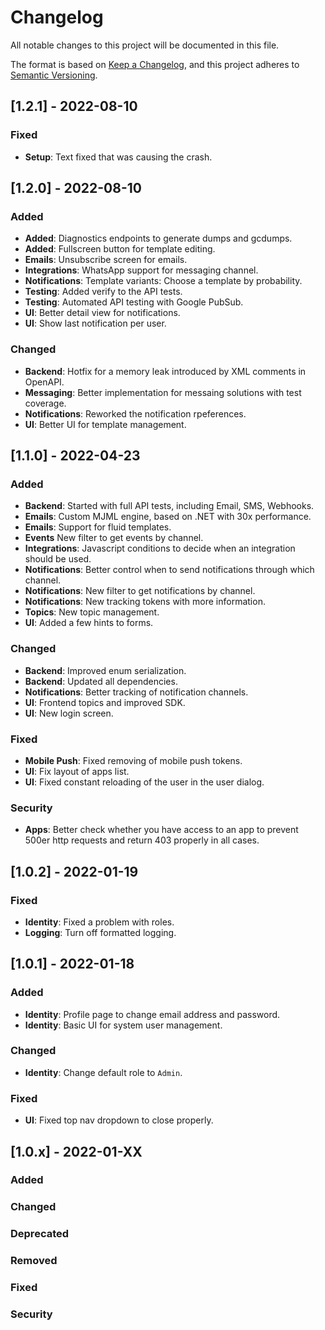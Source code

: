 # Changelog
All notable changes to this project will be documented in this file.

The format is based on [Keep a Changelog](https://keepachangelog.com/en/1.0.0/), and this project adheres to [Semantic Versioning](https://semver.org/spec/v2.0.0.html).

## [1.2.1] - 2022-08-10

### Fixed

* **Setup**: Text fixed that was causing the crash.

## [1.2.0] - 2022-08-10

### Added

* **Added**: Diagnostics endpoints to generate dumps and gcdumps.
* **Added**: Fullscreen button for template editing.
* **Emails**: Unsubscribe screen for emails.
* **Integrations**: WhatsApp support for messaging channel.
* **Notifications**: Template variants: Choose a template by probability.
* **Testing**: Added verify to the API tests.
* **Testing**: Automated API testing with Google PubSub.
* **UI**: Better detail view for notifications.
* **UI**: Show last notification per user.

### Changed

* **Backend**: Hotfix for a memory leak introduced by XML comments in OpenAPI.
* **Messaging**: Better implementation for messaing solutions with test coverage.
* **Notifications**: Reworked the notification rpeferences.
* **UI**: Better UI for template management.

## [1.1.0] - 2022-04-23

### Added

* **Backend**: Started with full API tests, including Email, SMS, Webhooks.
* **Emails**: Custom MJML engine, based on .NET with 30x performance.
* **Emails**: Support for fluid templates.
* **Events** New filter to get events by channel.
* **Integrations**: Javascript conditions to decide when an integration should be used.
* **Notifications**: Better control when to send notifications through which channel.
* **Notifications**: New filter to get notifications by channel.
* **Notifications**: New tracking tokens with more information.
* **Topics**: New topic management.
* **UI**: Added a few hints to forms.

### Changed

* **Backend**: Improved enum serialization.
* **Backend**: Updated all dependencies.
* **Notifications**: Better tracking of notification channels.
* **UI**: Frontend topics and improved SDK.
* **UI**: New login screen.

### Fixed

* **Mobile Push**: Fixed removing of mobile push tokens.
* **UI**: Fix layout of apps list.
* **UI**: Fixed constant reloading of the user in the user dialog.

### Security

* **Apps**: Better check whether you have access to an app to prevent 500er http requests and return 403 properly in all cases.

## [1.0.2] - 2022-01-19

### Fixed

* **Identity**: Fixed a problem with roles.
* **Logging**: Turn off formatted logging.

## [1.0.1] - 2022-01-18

### Added

* **Identity**: Profile page to change email address and password.
* **Identity**: Basic UI for system user management.

### Changed

* **Identity**: Change default role to `Admin`.

### Fixed

* **UI**: Fixed top nav dropdown to close properly.

## [1.0.x] - 2022-01-XX

### Added

### Changed

### Deprecated

### Removed

### Fixed

### Security
